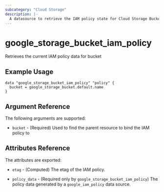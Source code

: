 ```yaml
---
subcategory: "Cloud Storage"
description: |-
  A datasource to retrieve the IAM policy state for Cloud Storage Bucket
---
```



# google_storage_bucket_iam_policy

Retrieves the current IAM policy data for bucket


## Example Usage


```hcl
data "google_storage_bucket_iam_policy" "policy" {
  bucket = google_storage_bucket.default.name
}
```

## Argument Reference

The following arguments are supported:

* `bucket` - (Required) Used to find the parent resource to bind the IAM policy to

## Attributes Reference

The attributes are exported:

* `etag` - (Computed) The etag of the IAM policy.

* `policy_data` - (Required only by `google_storage_bucket_iam_policy`) The policy data generated by
  a `google_iam_policy` data source.
